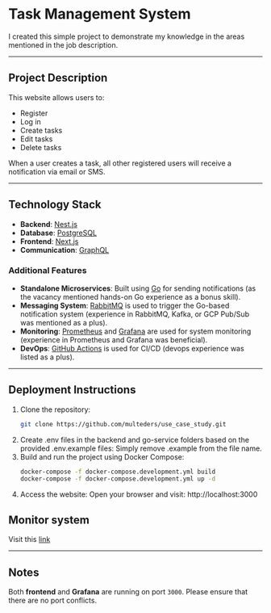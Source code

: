 # Task Management System

I created this simple project to demonstrate my knowledge in the areas mentioned in the job description.

---

## Project Description

This website allows users to:
- Register
- Log in
- Create tasks
- Edit tasks
- Delete tasks

When a user creates a task, all other registered users will receive a notification via email or SMS.

---

## Technology Stack

- **Backend**: [Nest.js](https://nestjs.com/)
- **Database**: [PostgreSQL](https://www.postgresql.org/)
- **Frontend**: [Next.js](https://nextjs.org/)
- **Communication**: [GraphQL](https://graphql.org/)

### Additional Features

- **Standalone Microservices**: Built using [Go](https://golang.org/) for sending notifications (as the vacancy mentioned hands-on Go experience as a bonus skill).
- **Messaging System**: [RabbitMQ](https://www.rabbitmq.com/) is used to trigger the Go-based notification system (experience in RabbitMQ, Kafka, or GCP Pub/Sub was mentioned as a plus).
- **Monitoring**: [Prometheus](https://prometheus.io/) and [Grafana](https://grafana.com/) are used for system monitoring (experience in Prometheus and Grafana was beneficial).
- **DevOps**: [GitHub Actions](https://github.com/features/actions) is used for CI/CD (devops experience was listed as a plus).

---

## Deployment Instructions

1. Clone the repository:
   ```bash
   git clone https://github.com/multeders/use_case_study.git
2. Create .env files in the backend and go-service folders based on the provided .env.example files:
    Simply remove .example from the file name.
3. Build and run the project using Docker Compose:
   ```bash
   docker-compose -f docker-compose.development.yml build
   docker-compose -f docker-compose.development.yml up -d
4. Access the website:
   Open your browser and visit: http://localhost:3000

## Monitor system

Visit this [link](https://github.com/multeders/use_case_study/blob/main/monitor/README.md)

---

## Notes

Both **frontend** and **Grafana** are running on port `3000`. Please ensure that there are no port conflicts.


